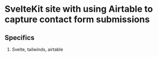 
#  SvelteKit site with using Airtable to capture contact form submissions

## Specifics

1. Svelte, tailwinds, airtable